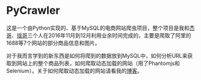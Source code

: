 # PyCrawler

这是一个由Python实现的、基于MySQL的电商网站爬虫项目，整个项目是我和[杰哥](https://killersdeath.github.io/)、[瑶哥](https://github.com/zoomadolf)三个人在2016年11月到12月利用业余时间完成的，主要是爬取了阿里的1688等7个网站的部分商品信息和图片。

对于我而言学到的新东西是如何将爬到的数据放到MySQL中，如何分析URL来获取到网站上的整个商品列表，如何爬取动态加载的网站（用了Phantomjs和Selenium）。关于如何爬取动态加载的网站请看我的[博客](https://marcovaldong.github.io/2017/02/19/Python%E7%88%AC%E8%99%AB%E5%B0%8F%E7%BB%93%E4%B9%8BSelenium/)。
